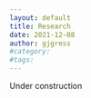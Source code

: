 ```yaml
---
layout: default
title: Research
date: 2021-12-08
author: gjgress
#category: 
#tags: 
---
```

Under construction
